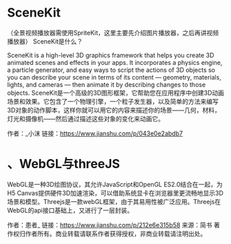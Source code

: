 # SceneKit
（全景视频播放器需使用SpriteKit，这里主要先介绍图片播放器，之后再讲视频播放器）
SceneKit是什么？

SceneKit is a high-level 3D graphics framework that helps you create 3D animated scenes and effects in your apps. It incorporates a physics engine, a particle generator, and easy ways to script the actions of 3D objects so you can describe your scene in terms of its content — geometry, materials, lights, and cameras — then animate it by describing changes to those objects.
SceneKit是一个高级的3D图形框架，它帮助您在应用程序中创建3D动画场景和效果。它包含了一个物理引擎，一个粒子发生器，以及简单的方法来编写3D对象的动作脚本，这样你就可以用它的内容来描述你的场景——几何，材料，灯光和摄像机——然后通过描述这些对象的变化来动画它。

作者：_小沫
链接：https://www.jianshu.com/p/043e0e2abdb7


# 、WebGL与threeJS
WebGL是一种3D绘图协议，其允许JavaScript和OpenGL ES2.0结合在一起，为H5 Canvas提供硬件3D加速渲染，可以借助系统显卡在浏览器里更流畅地显示3D场景和模型。Threejs是一款webGL框架，由于其易用性被广泛应用。Threejs在WebGL的api接口基础上，又进行了一层封装。

作者：患者_
链接：https://www.jianshu.com/p/212e6e315b58
来源：简书
著作权归作者所有。商业转载请联系作者获得授权，非商业转载请注明出处。
